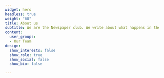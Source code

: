 ```yaml
---
widget: hero
headless: true
weight: "68"
title: About us
subtitle: We are the Newspaper club. We write about what happens in the classroom.
content:
  user_groups:
  - Our Team
design:
  show_interests: false
  show_role: true
  show_social: false
  show_bio: false

---
```

